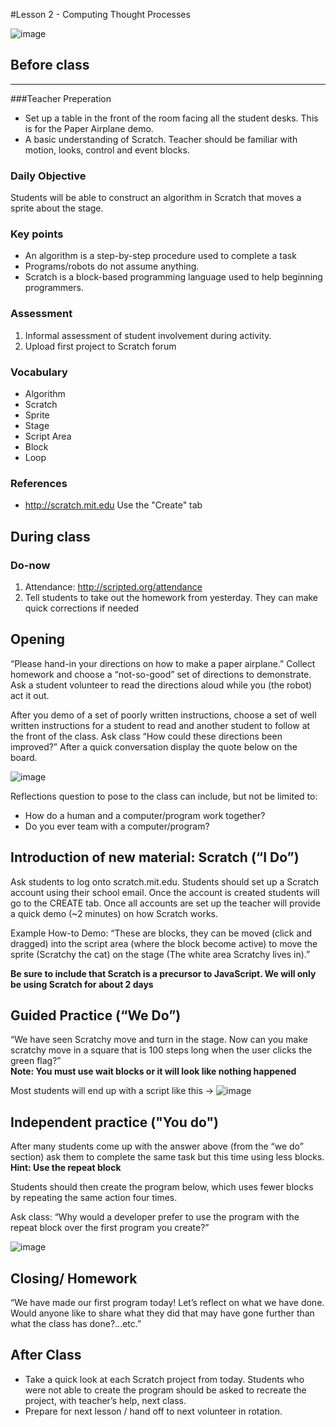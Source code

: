 #Lesson 2 - Computing Thought Processes

![image](http://i.imgur.com/tM1CA61.png)

## Before class
---
###Teacher Preperation
* Set up a table in the front of the room facing all the student desks. This is for the Paper Airplane demo.
* A basic understanding of Scratch. Teacher should be familiar with motion, looks, control and event blocks. 


### Daily Objective

Students will be able to construct an algorithm in Scratch that moves a sprite about the stage.

### Key points

* An algorithm is a step-by-step procedure used to complete a task
* Programs/robots do not assume anything.
* Scratch is a block-based programming language used to help beginning programmers.

### Assessment

1. Informal assessment of student involvement during activity.
2. Upload first project to Scratch forum


### Vocabulary

* Algorithm
* Scratch
* Sprite
* Stage
* Script Area
* Block
* Loop

### References

* <http://scratch.mit.edu> Use the "Create" tab


## During class

### Do-now

1. Attendance: http://scripted.org/attendance
2. Tell students to take out the homework from yesterday. They can make quick corrections if needed



## Opening

“Please hand-in your directions on how to make a paper airplane.” Collect homework and choose a “not-so-good” set of directions to demonstrate. Ask a student volunteer to read the directions aloud while you (the robot) act it out.
  
After you demo of a set of poorly written instructions, choose a set of well written instructions for a student to read and another student to follow at the front of the class. Ask class “How could these directions been improved?” After a quick conversation display the quote below on the board.  

![image](http://i.imgur.com/JbvNKe1.png)

Reflections question to pose to the class can include, but not be limited to:

* How do a human and a computer/program work together?
* Do you ever team with a computer/program?


## Introduction of new material: Scratch (“I Do”)

Ask students to log onto scratch.mit.edu. Students should set up a Scratch account using their school email. Once the account is created students will go to the CREATE tab. Once all accounts are set up the teacher will provide a quick demo (~2 minutes) on how Scratch works.  


Example How-to Demo: “These are blocks, they can be moved (click and dragged) into the script area (where the block become active) to move the sprite (Scratchy the cat) on the stage (The white area Scratchy lives in).”

**Be sure to include that Scratch is a precursor to JavaScript. We will only be using Scratch for about 2 days**

## Guided Practice (“We Do”)

“We have seen Scratchy move and turn in the stage. Now can you make scratchy move in a square that is 100 steps long when the user clicks the green flag?”  
**Note: You must use wait blocks or it will look like nothing happened**

Most students will end up with a script like this → 
![image](http://i.imgur.com/CfFd6pj.png)  

## Independent practice ("You do")

After many students come up with the answer above (from the “we do” section) ask them to complete the same task but this time using less blocks. **Hint: Use the repeat block**

Students should then create the program below, which uses fewer blocks by repeating the same action four times.

Ask class: “Why would a developer prefer to use the program with the repeat block over the first program you create?” 

![image](http://i.imgur.com/hq9CBL6.png)
## Closing/ Homework

“We have made our first program today! Let’s reflect on what we have done. Would anyone like to share what they did that may have gone further than what the class has done?...etc.”

## After Class
* Take a quick look at each Scratch project from today. Students who were not able to create the program should be asked to recreate the project, with teacher’s help, next class.
* Prepare for next lesson / hand off to next volunteer in rotation.
